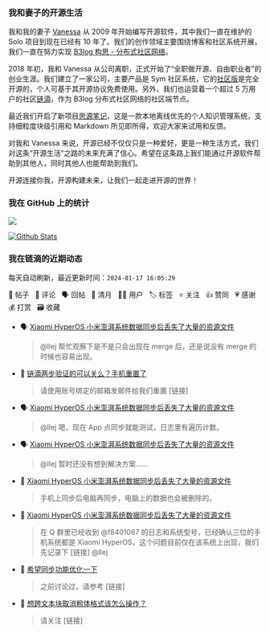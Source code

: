 ### 我和妻子的开源生活

我和我的妻子 [Vanessa](https://github.com/Vanessa219) 从 2009 年开始编写开源软件，其中我们一直在维护的 Solo 项目到现在已经有 10 年了。我们的创作领域主要围绕博客和社区系统开展，我们一直在努力实现 [B3log 构思 - 分布式社区网络](https://ld246.com/article/1546941897596)。

2018 年初，我和 Vanessa 从公司离职，正式开始了“全职做开源、自由职业者”的创业生涯。我们建立了一家公司，主要产品是 Sym 社区系统，它的[社区版](https://github.com/88250/symphony)是完全开源的，个人可基于其开源协议免费使用。另外，我们也运营着一个超过 5 万用户的社区[链滴](https://ld246.com)，作为 B3log 分布式社区网络的社区端节点。

最近我们开启了新项目[思源笔记](https://github.com/siyuan-note/siyuan)，这是一款本地离线优先的个人知识管理系统，支持细粒度块级引用和 Markdown 所见即所得，欢迎大家来试用和反馈。

对我和 Vanessa 来说，开源已经不仅仅只是一种爱好，更是一种生活方式，我们对这条“开源生活”之路的未来充满了信心。希望在这条路上我们能通过开源软件帮助到其他人，同时其他人也能帮助到我们。

开源连接你我，开源构建未来，让我们一起走进开源的世界！

### 我在 GitHub 上的统计

<a title="Hits" target="_blank" href="https://github.com/88250/88250"><img src="https://hits.b3log.org/88250/88250.svg"></a>

[![Github Stats](https://github-readme-stats.vercel.app/api?username=88250&theme=tokyonight&show_icons=true)](https://github.com/88250)

<!--events start -->

### 我在链滴的近期动态

每天自动刷新，最近更新时间：`2024-01-17 16:05:29`

📝 帖子 &nbsp; 💬 评论 &nbsp; 🗣 回帖 &nbsp; 🌙 清月 &nbsp; 👨‍💻 用户 &nbsp; 🏷️ 标签 &nbsp; ⭐️ 关注 &nbsp; 👍 赞同 &nbsp; 💗 感谢 &nbsp; 💰 打赏 &nbsp; 🗃 收藏

* 🗣 [Xiaomi HyperOS 小米澎湃系统数据同步后丢失了大量的资源文件](https://ld246.com/article/1705421031321/comment/1705464680720#comments)

  > @llej 帮忙观察下是不是只会出现在 merge 后，还是说没有 merge 的时候也容易出现。
* 💬 [链滴两步验证的可以关么？手机重置了](https://ld246.com/article/1705468275253/comment/1705470330510#comments)

  > 请使用账号绑定的邮箱发邮件给我们重置 [链接]
* 🗣 [Xiaomi HyperOS 小米澎湃系统数据同步后丢失了大量的资源文件](https://ld246.com/article/1705421031321/comment/1705464680720#comments)

  > @llej 嗯，现在 App 点同步就能测试，日志里有遍历计数。
* 🗣 [Xiaomi HyperOS 小米澎湃系统数据同步后丢失了大量的资源文件](https://ld246.com/article/1705421031321/comment/1705464680720#comments)

  > @llej 暂时还没有想到解决方案……
* 💬 [Xiaomi HyperOS 小米澎湃系统数据同步后丢失了大量的资源文件](https://ld246.com/article/1705421031321/comment/1705464891974#comments)

  > 手机上同步后电脑再同步，电脑上的数据也会被删除的。
* 💬 [Xiaomi HyperOS 小米澎湃系统数据同步后丢失了大量的资源文件](https://ld246.com/article/1705421031321/comment/1705464680720#comments)

  > 在 Q 群里已经收到 @f8401067 的日志和系统型号，已经确认三位的手机系统都是 Xiaomi HyperOS，这个问题目前仅在该系统上出现，我们先记录下 [链接] @llej
* 💬 [希望同步功能优化一下](https://ld246.com/article/1705462155865/comment/1705464011159#comments)

  > 之前讨论过，请参考 [链接]
* 💬 [想跨文本块取消粗体格式该怎么操作？](https://ld246.com/article/1705462383129/comment/1705463669787#comments)

  > 请关注 [链接]


<!--events end -->
